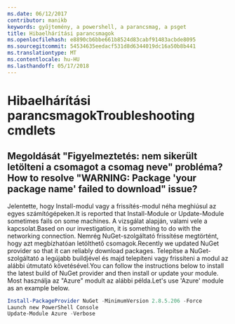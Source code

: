```yaml
---
ms.date: 06/12/2017
contributor: manikb
keywords: gyűjtemény, a powershell, a parancsmag, a psget
title: Hibaelhárítási parancsmagok
ms.openlocfilehash: e8890cb6bbe661b8524d83cabf91483acbde8095
ms.sourcegitcommit: 54534635eedacf531d8d6344019dc16a50b8b441
ms.translationtype: MT
ms.contentlocale: hu-HU
ms.lasthandoff: 05/17/2018
---
```

# <a name="troubleshooting-cmdlets"></a><span data-ttu-id="e2194-103">Hibaelhárítási parancsmagok</span><span class="sxs-lookup"><span data-stu-id="e2194-103">Troubleshooting cmdlets</span></span>

## <a name="how-to-resolve-warning-package-your-package-name-failed-to-download-issue"></a><span data-ttu-id="e2194-104">Megoldását "Figyelmeztetés: nem sikerült letölteni a csomagot a csomag neve" probléma?</span><span class="sxs-lookup"><span data-stu-id="e2194-104">How to resolve "WARNING: Package 'your package name' failed to download" issue?</span></span>

<span data-ttu-id="e2194-105">Jelentette, hogy Install-modul vagy a frissítés-modul néha meghiúsul az egyes számítógépeken.</span><span class="sxs-lookup"><span data-stu-id="e2194-105">It is reported that Install-Module or Update-Module sometimes fails on some machines.</span></span>
<span data-ttu-id="e2194-106">A vizsgálat alapján, valami vele a kapcsolat.</span><span class="sxs-lookup"><span data-stu-id="e2194-106">Based on our investigation, it is something to do with the networking connection.</span></span>
<span data-ttu-id="e2194-107">Nemrég NuGet-szolgáltató frissítése megtörtént, hogy azt megbízhatóan letölthető csomagok.</span><span class="sxs-lookup"><span data-stu-id="e2194-107">Recently we updated NuGet provider so that it can reliably download packages.</span></span>
<span data-ttu-id="e2194-108">Telepítse a NuGet-szolgáltató a legújabb buildjével és majd telepíteni vagy frissíteni a modul az alábbi útmutató követésével.</span><span class="sxs-lookup"><span data-stu-id="e2194-108">You can follow the instructions below to install the latest build of NuGet provider and then install or update your module.</span></span>
<span data-ttu-id="e2194-109">Most használja az "Azure" modult az alábbi példa.</span><span class="sxs-lookup"><span data-stu-id="e2194-109">Let's use 'Azure' module as an example below.</span></span>

```powershell
Install-PackageProvider NuGet -MinimumVersion 2.8.5.206 -Force
Launch new PowerShell Console
Update-Module Azure -Verbose
```